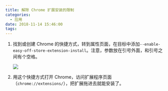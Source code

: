 ```yaml
---
title: 解除 Chrome 扩展安装的限制
categories:
  - 应用
date: 2018-11-14 15:46:00
tags:
---
```


1.  找到或创建 Chrome 的快捷方式，转到属性页面，在目标中添加`--enable-easy-off-store-extension-install`。注意，参数放在引号外面，和引号之间有个空格。

    ![](https://ww2.sinaimg.cn/bmiddle/841aea59ly1fww3aufsjcj20e509zdfw.jpg)

2.  用这个快捷方式打开 Chrome，访问扩展程序页面（`chrome://extensions/`），把扩展拖进去就能安装了。

